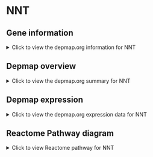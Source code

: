 <h1>NNT</h1>

<h2>Gene information</h2>
<details>
  <summary>Click to view the depmap.org information for NNT</summary>
  <iframe src="https://depmap.org/portal/gene/NNT?tab=about" style="border:none;width:100%;height:800px"></iframe>
</details>

<h2>Depmap overview</h2>
<details>
  <summary>Click to view the depmap.org summary for NNT</summary>
  <iframe src="https://depmap.org/portal/gene/NNT?tab=overview" style="border:none;width:100%;height:800px"></iframe>
</details>

<h2>Depmap expression</h2>
<details>
  <summary>Click to view the depmap.org expression data for NNT</summary>
  <iframe src="https://depmap.org/portal/gene/NNT?tab=characterization" style="border:none;width:100%;height:800px"></iframe>
</details>



<h2>Reactome Pathway diagram</h2>
<details>
  <summary>Click to view Reactome pathway for NNT</summary>
  <p>Citric acid cycle (TCA cycle)</p>
  <iframe src="https://reactome.org/PathwayBrowser/#/R-HSA-71403" style="border:none;width:100%;height:800px"></iframe>
</details>



